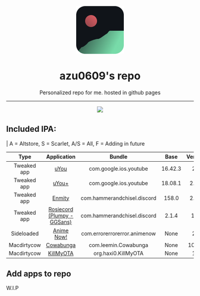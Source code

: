 <div align="center">
    <img src="./favicon.png">
    <h1>azu0609's repo</h1>
    <p>Personalized repo for me. hosted in github pages</p>
    <hr />
    <a href="#"><img src="https://img.shields.io/badge/actions-actions.svg?label=Github&logo=github&style=for-the-badge&color=70a5eb" /></a>
</div>


## Included IPA:

| 
A = Altstore, S = Scarlet, A/S = All, F = Adding in future

| Type |Application | Bundle | Base | Version | Author | Working? | Availability |
|:----:|:----------:|:------:|:------------:|:-------:|:------:|:------:|:------:|
| Tweaked app | [uYou](https://github.com/MiRO92/uYou-for-YouTube) | com.google.ios.youtube | 16.42.3 | 2.1 | [MIRO92](https://github.com/MiRO92) | Semi | A/S |
| Tweaked app | [uYou+](https://github.com/qnblackcat/uYouPlus) | com.google.ios.youtube | 18.08.1 | 2.3.1 | [qnblackcat](https://github.com/qnblackcat) | Yes | A/S |
| Tweaked app | [Enmity](https://enmity.app) | com.hammerandchisel.discord | 158.0 | 2.1.4 | [enmity-mod](https://github.com/enmity-mod) | Yes | A/S |
| Tweaked app | [Rosiecord (Plumpy - GGSans)](https://github.com/acquitelol/rosiecord) | com.hammerandchisel.discord | 2.1.4 | 173 | [acquitelol](https://github.com/acquitelol) | N/A | A/S |
| Sideloaded | [Anime Now!](https://github.com/AnimeNow-Team/AnimeNow) | com.errorerrorerror.animenow | None | 2.1 | [errorerrorerror](https://github.com/errorerrorerror) | Yes | A/S |
| Macdirtycow | [Cowabunga](https://github.com/leminlimez/Cowabunga) | com.leemin.Cowabunga | None | 10.1.1 | [leminlimez](https://github.com/leminlimez) | Yes | A/S |
| Macdirtycow | [KillMyOTA](https://github.com/haxi0/KillMyOTA) | org.haxi0.KillMyOTA | None | 1.1 | [haxi0](https://github.com/haxi0) | Yes | A/S |

## Add apps to repo
W.I.P